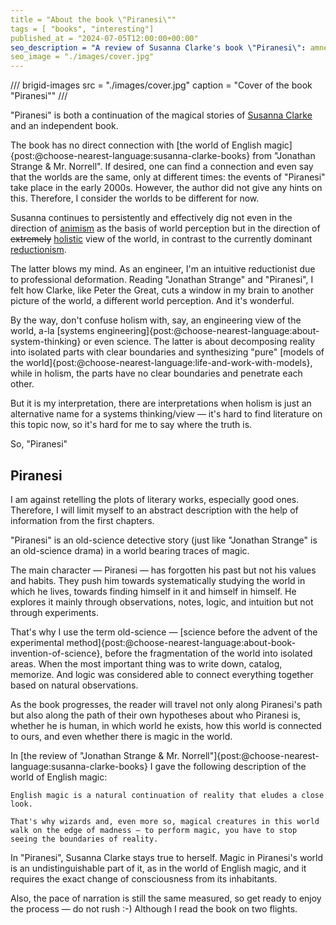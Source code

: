 ```yaml
---
title = "About the book \"Piranesi\""
tags = [ "books", "interesting"]
published_at = "2024-07-05T12:00:00+00:00"
seo_description = "A review of Susanna Clarke's book \"Piranesi\": amnesia, a magical world without magic, and a scientific approach."
seo_image = "./images/cover.jpg"
---
```


/// brigid-images
src = "./images/cover.jpg"
caption = "Cover of the book \"Piranesi\""
///

"Piranesi" is both a continuation of the magical stories of [Susanna Clarke](https://en.wikipedia.org/wiki/Susanna_Clarke) and an independent book.

The book has no direct connection with [the world of English magic]{post:@choose-nearest-language:susanna-clarke-books} from "Jonathan Strange & Mr. Norrell". If desired, one can find a connection and even say that the worlds are the same, only at different times: the events of "Piranesi" take place in the early 2000s. However, the author did not give any hints on this. Therefore, I consider the worlds to be different for now.

Susanna continues to persistently and effectively dig not even in the direction of [animism](https://en.wikipedia.org/wiki/Animism) as the basis of world perception but in the direction of ~~extremely~~ [holistic](https://en.wikipedia.org/wiki/Holism) view of the world, in contrast to the currently dominant [reductionism](https://en.wikipedia.org/wiki/Reductionism).

The latter blows my mind. As an engineer, I'm an intuitive reductionist due to professional deformation. Reading "Jonathan Strange" and "Piranesi", I felt how Clarke, like Peter the Great, cuts a window in my brain to another picture of the world, a different world perception. And it's wonderful.

By the way, don't confuse holism with, say, an engineering view of the world, a-la [systems engineering]{post:@choose-nearest-language:about-system-thinking} or even science. The latter is about decomposing reality into isolated parts with clear boundaries and synthesizing "pure" [models of the world]{post:@choose-nearest-language:life-and-work-with-models}, while in holism, the parts have no clear boundaries and penetrate each other.

But it is my interpretation, there are interpretations when holism is just an alternative name for a systems thinking/view — it's hard to find literature on this topic now, so it's hard for me to say where the truth is.

So, "Piranesi"

<!-- more -->

## Piranesi

I am against retelling the plots of literary works, especially good ones. Therefore, I will limit myself to an abstract description with the help of information from the first chapters.

"Piranesi" is an old-science detective story (just like "Jonathan Strange" is an old-science drama) in a world bearing traces of magic.

The main character — Piranesi — has forgotten his past but not his values and habits. They push him towards systematically studying the world in which he lives, towards finding himself in it and himself in himself. He explores it mainly through observations, notes, logic, and intuition but not through experiments.

That's why I use the term old-science — [science before the advent of the experimental method]{post:@choose-nearest-language:about-book-invention-of-science}, before the fragmentation of the world into isolated areas. When the most important thing was to write down, catalog, memorize. And logic was considered able to connect everything together based on natural observations.

As the book progresses, the reader will travel not only along Piranesi's path but also along the path of their own hypotheses about who Piranesi is, whether he is human, in which world he exists, how this world is connected to ours, and even whether there is magic in the world.

In [the review of "Jonathan Strange & Mr. Norrell"]{post:@choose-nearest-language:susanna-clarke-books} I gave the following description of the world of English magic:

    English magic is a natural continuation of reality that eludes a close look.

    That's why wizards and, even more so, magical creatures in this world walk on the edge of madness — to perform magic, you have to stop seeing the boundaries of reality.

In "Piranesi", Susanna Clarke stays true to herself. Magic in Piranesi's world is an undistinguishable part of it, as in the world of English magic, and it requires the exact change of consciousness from its inhabitants.

Also, the pace of narration is still the same measured, so get ready to enjoy the process — do not rush :-) Although I read the book on two flights.
